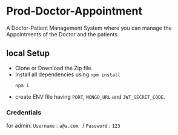 # Prod-Doctor-Appointment
A Doctor-Patient Management System where you can manage the Appointments of the Doctor and the patients.


## local Setup
- Clone or Download the Zip file.
- Install all dependencies using `npm install`
   ```
  npm i
  ```
- create ENV file having `PORT`, `MONGO_URL` and `JWT_SECRET_CODE`.


### Credentials
  for admin:
      `Username` : ```a@a.com ``` /
      `Password` : ```123```
      
